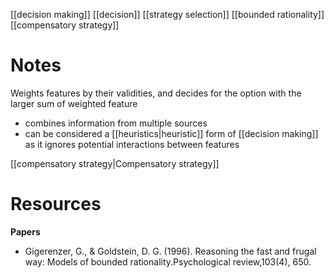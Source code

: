 [[decision making]]
[[decision]]
[[strategy selection]]
[[bounded rationality]]
[[compensatory strategy]]
# Notes
Weights features by their validities, and decides for the option with the larger sum of weighted feature
- combines information from multiple sources
- can be considered a [[heuristics|heuristic]] form of [[decision making]] as it ignores potential interactions between features

[[compensatory strategy|Compensatory strategy]]

# Resources
**Papers**
- Gigerenzer, G., & Goldstein, D. G. (1996). Reasoning the fast and frugal way: Models of bounded rationality.Psychological review,103(4), 650.